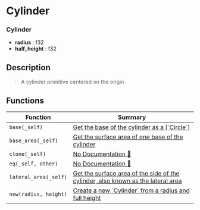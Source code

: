 # Cylinder

### Cylinder

- **radius** : f32
- **half\_height** : f32

## Description

>  A cylinder primitive centered on the origin

## Functions

| Function | Summary |
| --- | --- |
| `base(_self)` | [ Get the base of the cylinder as a \[\`Circle\`\]](./cylinder/base.md) |
| `base_area(_self)` | [ Get the surface area of one base of the cylinder](./cylinder/base_area.md) |
| `clone(_self)` | [No Documentation 🚧](./cylinder/clone.md) |
| `eq(_self, other)` | [No Documentation 🚧](./cylinder/eq.md) |
| `lateral_area(_self)` | [ Get the surface area of the side of the cylinder,  also known as the lateral area](./cylinder/lateral_area.md) |
| `new(radius, height)` | [ Create a new \`Cylinder\` from a radius and full height](./cylinder/new.md) |